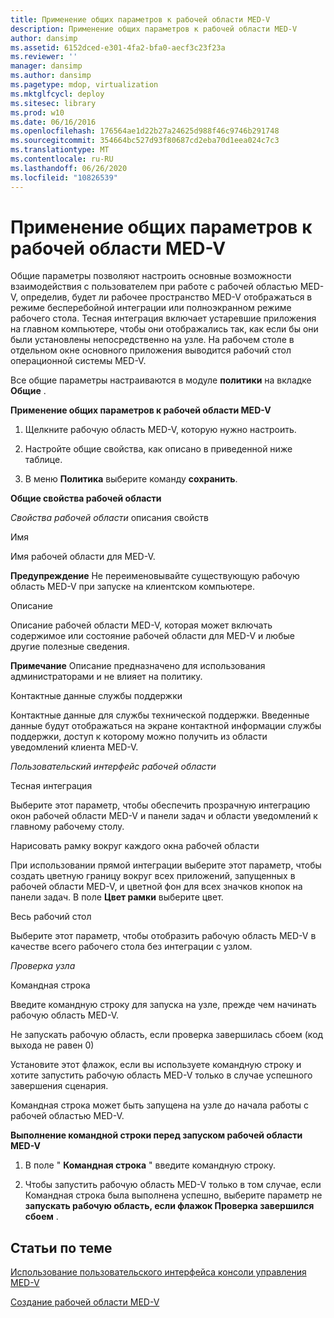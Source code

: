 ```yaml
---
title: Применение общих параметров к рабочей области MED-V
description: Применение общих параметров к рабочей области MED-V
author: dansimp
ms.assetid: 6152dced-e301-4fa2-bfa0-aecf3c23f23a
ms.reviewer: ''
manager: dansimp
ms.author: dansimp
ms.pagetype: mdop, virtualization
ms.mktglfcycl: deploy
ms.sitesec: library
ms.prod: w10
ms.date: 06/16/2016
ms.openlocfilehash: 176564ae1d22b27a24625d988f46c9746b291748
ms.sourcegitcommit: 354664bc527d93f80687cd2eba70d1eea024c7c3
ms.translationtype: MT
ms.contentlocale: ru-RU
ms.lasthandoff: 06/26/2020
ms.locfileid: "10826539"
---
```

# Применение общих параметров к рабочей области MED-V


Общие параметры позволяют настроить основные возможности взаимодействия с пользователем при работе с рабочей областью MED-V, определив, будет ли рабочее пространство MED-V отображаться в режиме бесперебойной интеграции или полноэкранном режиме рабочего стола. Тесная интеграция включает устаревшие приложения на главном компьютере, чтобы они отображались так, как если бы они были установлены непосредственно на узле. На рабочем столе в отдельном окне основного приложения выводится рабочий стол операционной системы MED-V.

Все общие параметры настраиваются в модуле **политики** на вкладке **Общие** .

**Применение общих параметров к рабочей области MED-V**

1.  Щелкните рабочую область MED-V, которую нужно настроить.

2.  Настройте общие свойства, как описано в приведенной ниже таблице.

3.  В меню **Политика** выберите команду **сохранить**.

**Общие свойства рабочей области**

*Свойства рабочей области* описания свойств

Имя

Имя рабочей области для MED-V.

**Предупреждение**  Не переименовывайте существующую рабочую область MED-V при запуске на клиентском компьютере.

 

Описание

Описание рабочей области MED-V, которая может включать содержимое или состояние рабочей области для MED-V и любые другие полезные сведения.

**Примечание**  Описание предназначено для использования администраторами и не влияет на политику.

 

Контактные данные службы поддержки

Контактные данные для службы технической поддержки. Введенные данные будут отображаться на экране контактной информации службы поддержки, доступ к которому можно получить из области уведомлений клиента MED-V.

*Пользовательский интерфейс рабочей области*

Тесная интеграция

Выберите этот параметр, чтобы обеспечить прозрачную интеграцию окон рабочей области MED-V и панели задач и области уведомлений к главному рабочему столу.

Нарисовать рамку вокруг каждого окна рабочей области

При использовании прямой интеграции выберите этот параметр, чтобы создать цветную границу вокруг всех приложений, запущенных в рабочей области MED-V, и цветной фон для всех значков кнопок на панели задач. В поле **Цвет рамки** выберите цвет.

Весь рабочий стол

Выберите этот параметр, чтобы отобразить рабочую область MED-V в качестве всего рабочего стола без интеграции с узлом.

*Проверка узла*

Командная строка

Введите командную строку для запуска на узле, прежде чем начинать рабочую область MED-V.

Не запускать рабочую область, если проверка завершилась сбоем (код выхода не равен 0)

Установите этот флажок, если вы используете командную строку и хотите запустить рабочую область MED-V только в случае успешного завершения сценария.

 

Командная строка может быть запущена на узле до начала работы с рабочей областью MED-V.

**Выполнение командной строки перед запуском рабочей области MED-V**

1.  В поле " **Командная строка** " введите командную строку.

2.  Чтобы запустить рабочую область MED-V только в том случае, если Командная строка была выполнена успешно, выберите параметр не **запускать рабочую область, если флажок Проверка завершился сбоем** .

## Статьи по теме


[Использование пользовательского интерфейса консоли управления MED-V](using-the-med-v-management-console-user-interface.md)

[Создание рабочей области MED-V](creating-a-med-v-workspacemedv-10-sp1.md)

 

 





